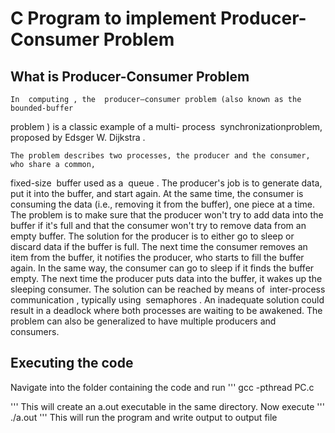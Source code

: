 # C Program to implement Producer-Consumer Problem

## What is Producer-Consumer Problem
    In ​ computing​ , the ​ producer–consumer problem​ (also known as the ​ bounded-buffer
problem​ ) is a classic example of a multi-​ process​ ​ synchronization​ problem, proposed by
Edsger W. Dijkstra​ .

    The problem describes two processes, the producer and the consumer, who share a common, 
fixed-size ​ buffer​ used as a ​ queue​ . The producer's job is to generate data, put it into 
the buffer, and start again. At the same time, the consumer is consuming the data 
(i.e., removing it from the buffer), one piece at a time. The problem is to make sure 
that the producer won't try to add data into the buffer if it's full and that 
the consumer won't try to remove data from an empty buffer. The solution for the 
producer is to either go to sleep or discard data if the buffer is full. The next time 
the consumer removes an item from the buffer, it notifies the producer, who starts 
to fill the buffer again. In the same way, the consumer can go to sleep if it
finds the buffer empty. The next time the producer puts data into the buffer, it wakes up
the sleeping consumer. The solution can be reached by means of ​ inter-process
communication​ , typically using ​ semaphores​ . An inadequate solution could result in a
deadlock​ where both processes are waiting to be awakened. The problem can also be
generalized to have multiple producers and consumers.

## Executing the code
Navigate into the folder containing the code and run
'''
gcc -pthread PC.c

'''
This will create an a.out executable in the same directory. Now execute
'''
./a.out
'''
This will run the program and write output to output file

